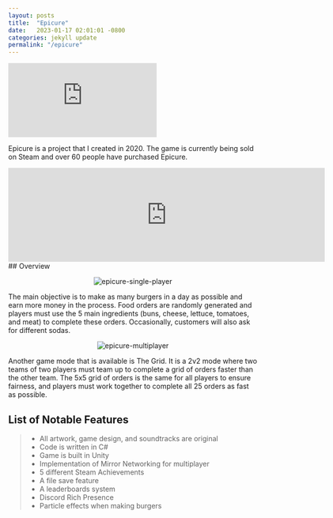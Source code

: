 ```yaml
---
layout: posts
title:  "Epicure"
date:   2023-01-17 02:01:01 -0800
categories: jekyll update
permalink: "/epicure"
---
```

<iframe src="https://www.youtube.com/embed/GzQyk8itsb0" frameborder="0" allowfullscreen></iframe>

Epicure is a project that I created in 2020. The game is currently being sold on Steam and over 60 people have purchased Epicure.

<iframe src="https://store.steampowered.com/widget/1291060/" width="640" height="190" frameborder="0"></iframe>
## Overview

<p align="center">
  <img src="https://noah-ku.github.io/portfolio/assets/images/epicure-1.png?raw=true" alt="epicure-single-player"/>
</p>

The main objective is to make as many burgers in a day as possible and earn more money in the process. Food orders are randomly generated and players must use the 5 main ingredients (buns, cheese, lettuce, tomatoes, and meat) to complete these orders. Occasionally, customers will also ask for different sodas.


<p align="center">
  <img src="https://noah-ku.github.io/portfolio/assets/images/epicure-3.png?raw=true" alt="epicure-multiplayer"/>
</p>

Another game mode that is available is The Grid. It is a 2v2 mode where two teams of two players must team up to complete a grid of orders faster than the other team. The 5x5 grid of orders is the same for all players to ensure fairness, and players must work together to complete all 25 orders as fast as possible.

## List of Notable Features

> * All artwork, game design, and soundtracks are original
> * Code is written in C#
> * Game is built in Unity
> * Implementation of Mirror Networking for multiplayer
> * 5 different Steam Achievements
> * A file save feature
> * A leaderboards system
> * Discord Rich Presence
> * Particle effects when making burgers
